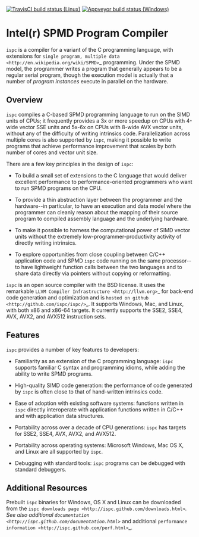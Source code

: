 [![TravisCI build status (Linux)](https://travis-ci.org/ispc/ispc.svg?branch=travis)](https://travis-ci.org/ispc/ispc)
[![Appveyor build status (Windows)](https://ci.appveyor.com/api/projects/status/xfllw9vkp3lj4l0v/branch/master?svg=true)](https://ci.appveyor.com/project/ispc/ispc/branch/master)

Intel(r) SPMD Program Compiler
==============================

``ispc`` is a compiler for a variant of the C programming language, with
extensions for `single program, multiple data
<http://en.wikipedia.org/wiki/SPMD>`_ programming.  Under the SPMD model,
the programmer writes a program that generally appears to be a regular
serial program, though the execution model is actually that a number of
*program instances* execute in parallel on the hardware.

Overview
--------

``ispc`` compiles a C-based SPMD programming language to run on the SIMD
units of CPUs; it frequently provides a 3x or more speedup on CPUs with
4-wide vector SSE units and 5x-6x on CPUs with 8-wide AVX vector units,
without any of the difficulty of writing intrinsics code.  Parallelization
across multiple cores is also supported by ``ispc``, making it
possible to write programs that achieve performance improvement that scales
by both number of cores and vector unit size.

There are a few key principles in the design of ``ispc``:

  * To build a small set of extensions to the C language that
    would deliver excellent performance to performance-oriented
    programmers who want to run SPMD programs on the CPU.

  * To provide a thin abstraction layer between the programmer
    and the hardware--in particular, to have an execution and
    data model where the programmer can cleanly reason about the
    mapping of their source program to compiled assembly language
    and the underlying hardware.

  * To make it possible to harness the computational power of SIMD
    vector units without the extremely low-programmer-productivity
    activity of directly writing intrinsics.

  * To explore opportunities from close coupling between C/C++
    application code and SPMD ``ispc`` code running on the
    same processor--to have lightweight function calls between
    the two languages and to share data directly via pointers without
    copying or reformatting.

``ispc`` is an open source compiler with the BSD license.  It uses the
remarkable `LLVM Compiler Infrastructure <http://llvm.org>`_ for back-end
code generation and optimization and is `hosted on
github <http://github.com/ispc/ispc/>`_. It supports Windows, Mac, and
Linux, with both x86 and x86-64 targets.  It currently supports the SSE2,
SSE4, AVX, AVX2, and AVX512 instruction sets.

Features
--------

``ispc`` provides a number of key features to developers:

  * Familiarity as an extension of the C programming
    language: ``ispc`` supports familiar C syntax and
    programming idioms, while adding the ability to write SPMD
    programs.

  * High-quality SIMD code generation: the performance
    of code generated by ``ispc`` is often close to that of
    hand-written intrinsics code.

  * Ease of adoption with existing software
    systems: functions written in ``ispc`` directly
    interoperate with application functions written in C/C++ and
    with application data structures.
            
  * Portability across over a decade of CPU
    generations: ``ispc`` has targets for SSE2, SSE4, AVX, AVX2, and AVX512.

  * Portability across operating systems: Microsoft
    Windows, Mac OS X, and Linux are all supported
    by ``ispc``.

  * Debugging with standard tools: ``ispc``
    programs can be debugged with standard debuggers.

Additional Resources
--------------------

Prebuilt ``ispc`` binaries for Windows, OS X and Linux can be downloaded
from the `ispc downloads page <http://ispc.github.com/downloads.html>`_.
See also additional
`documentation <http://ispc.github.com/documentation.html>`_ and additional
`performance information <http://ispc.github.com/perf.html>`_.
